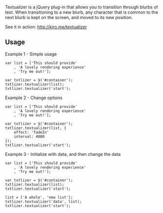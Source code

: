 Textualizer is a jQuery plug-in that allows you to transition through blurbs of text.  When transitioning to a new blurb, any character that is common to the next blurb is kept on the screen, and moved to its new position.

See it in action: http://kiro.me/textualizer

Usage
-----

Example 1 - Simple usage

	var list = ['This should provide'
		, 'A lovely rendering experience'
		, 'Try me out!'];

	var txtlizer = $('#container');
	txtlizer.textualizer(list);
	txtlizer.textualizer('start');	
	
Example 2 - Change options
	
	var list = ['This should provide'
		, 'A lovely rendering experience'
		, 'Try me out!'];

	var txtlizer = $('#container');
	txtlizer.textualizer(list, {
		effect: 'fadeIn'
		interval: 4000
	});
	txtlizer.textualizer('start');	
	
Example 3 - Initialize with data, and then change the data

	var list = ['This should provide'
		, 'A lovely rendering experience' 
		, 'Try me out!'];

	var txtlizer = $('#container');
	txtlizer.textualizer(list);
	txtlizer.textualizer('start');
	
	list = ['A whole', 'new list'];
	txtlizer.textualizer('data', list);
	txtlizer.textualizer('start');

